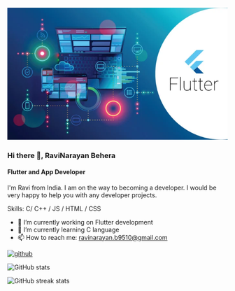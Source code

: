 ![Flutter and App Developer](https://github.com/RaviNarayanBehera/RaviNarayanBehera/blob/main/bg.webp)

### Hi there 👋, RaviNarayan Behera
#### Flutter and App Developer

I'm Ravi from India. I am on the way to becoming a developer.
I would be very happy to help you with any developer projects.

Skills: C/ C++ / JS / HTML / CSS

- 🔭 I’m currently working on Flutter development 
- 🌱 I’m currently learning C language 
- 📫 How to reach me: ravinarayan.b9510@gmail.com 


[<img src='https://cdn.jsdelivr.net/npm/simple-icons@3.0.1/icons/github.svg' alt='github' height='40'>](https://github.com/ravinarayanbehera)  

![GitHub stats](https://github-readme-stats.vercel.app/api?username=ravinarayanbehera&show_icons=true)  

![GitHub streak stats](https://streak-stats.demolab.com/?user=ravinarayanbehera)  



